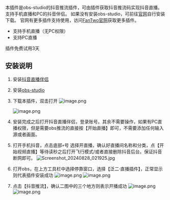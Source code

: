 本插件是obs-studio的抖音推流插件，可由插件获取抖音推流码实现抖音直播。支持手机直播和PC的抖音伴侣。
如果没有安装obs-studio，可前往[官网](https://obsproject.com/)自行安装下载。
官网有更多插件支持使用，访问[FanTwo官网](https://www.fantwo.cc)获取更多插件。

- 支持手机直播（无PC权限）
- 支持PC直播

插件免费试用3天

## 安装说明
1. 安装[抖音直播伴侣](https://streamingtool.douyin.com/)
2. 安装[obs-studio](https://obsproject.com/)
3. 下载本插件，双击打开
    ![image.png](https://s2.loli.net/2024/08/28/gDbyXSCsB2F5oz3.png)

    ![image.png](https://s2.loli.net/2024/08/28/AfJbU9evIp1C5YB.png)
4. 安装完成之后打开抖音直播伴侣，登录账号。其余不需要操作，如果有PC直播权限，但是需要obs推流的直接按【开始直播】即可，不需要添加任何输入源或者画面。
5. 打开手机抖音，点击底部`+`号 选择开直播，确认好直播间名称和分类，点【开始视频直播】等待读秒之后打开飞行模式/或者直接删除抖音后台。保证抖音断网即可。
    ![Screenshot_20240828_021925.jpg](https://s2.loli.net/2024/08/28/7JmjFfGYWzrtl5k.jpg)
6. 打开obs，在上方工具栏中选择停靠窗口，选择【泛二·直播插件】，正常显示则代表插件安装成功
    ![image.png](https://s2.loli.net/2024/08/28/7cCsNtpqAQO1K98.png)
    ![image.png](https://s2.loli.net/2024/08/28/G6SQd4seWaxyDEg.png)
7. 点击【抖音推流】，确认二图中的三个地方则表示开播成功
    ![image.png](https://s2.loli.net/2024/08/28/Y9SXM8fF1LA2tUG.png)
    ![image.png](https://s2.loli.net/2024/08/28/EkQCz3aDg7uw5tZ.png)
